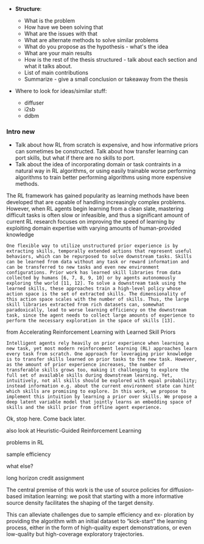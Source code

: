 
- **Structure**:
	- What is the problem
	- How have we been solving that
	- What are the issues with that
	- What are alternate methods to solve similar problems
	- What do you propose as the hypothesis - what's the idea
	- What are your main results
	- How is the rest of the thesis structured - talk about each section and what it talks about. 
	- List of main contributions
	- Summarize - give a small conclusion or takeaway from the thesis


- Where to look for ideas/similar stuff:
	- diffuser
	- i2sb
	- ddbm

### Intro new 

- Talk about how RL from scratch is expensive, and how informative priors can sometimes be constructed. Talk about how transfer learning can port skills, but what if there are no skills to port.
- Talk about the idea of incorporating domain or task contraints in a natural way in RL algorithms, or using easily trainable worse performing algorithms to train better performing algorithms using more expensive methods.

The RL framework has gained popularity as learning methods have been developed that are capable of handling increasingly complex problems. However, when RL agents begin learning from a clean slate, mastering difficult tasks is often slow or infeasible, and thus a significant amount of current RL research focuses on improving the speed of learning by exploiting domain expertise with varying amounts of human-provided knowledge


`One flexible way to utilize unstructured prior experience is by extracting skills, temporally extended actions that represent useful behaviors, which can be repurposed to solve downstream tasks. Skills can be learned from data without any task or reward information and can be transferred to new tasks and even new environment configurations. Prior work has learned skill libraries from data collected by humans [6, 7, 8, 9, 10] or by agents autonomously exploring the world [11, 12]. To solve a downstream task using the learned skills, these approaches train a high-level policy whose action space is the set of extracted skills. The dimensionality of this action space scales with the number of skills. Thus, the large skill libraries extracted from rich datasets can, somewhat paradoxically, lead to worse learning efficiency on the downstream task, since the agent needs to collect large amounts of experience to perform the necessary exploration in the space of skills [13].`

from Accelerating Reinforcement Learning with Learned Skill Priors


`Intelligent agents rely heavily on prior experience when learning a new task, yet most modern reinforcement learning (RL) approaches learn every task from scratch. One approach for leveraging prior knowledge is to transfer skills learned on prior tasks to the new task. However, as the amount of prior experience increases, the number of transferable skills grows too, making it challenging to explore the full set of available skills during downstream learning. Yet, intuitively, not all skills should be explored with equal probability; instead information e.g. about the current environment state can hint which skills are promising to explore. In this work, we propose to implement this intuition by learning a prior over skills. We propose a deep latent variable model that jointly learns an embedding space of skills and the skill prior from offline agent experience.`

Ok, stop here. Come back later.

also look at Heuristic-Guided Reinforcement Learning


problems in RL

sample efficiency

what else?

long horizon credit assignment


The central premise of this work is the use of source policies for diffusion-based imitation learning: we posit that starting with a more informative source density facilitates the shaping of the target density.


This can alleviate challenges due to sample efficiency and ex- ploration by providing the algorithm with an initial dataset to “kick-start" the learning process, either in the form of high-quality expert demonstrations, or even low-quality but high-coverage exploratory trajectories.
